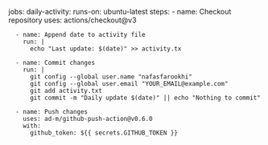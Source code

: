 jobs:
  daily-activity:
    runs-on: ubuntu-latest
    steps:
      - name: Checkout repository
        uses: actions/checkout@v3

      - name: Append date to activity file
        run: |
          echo "Last update: $(date)" >> activity.tx

      - name: Commit changes
        run: |
          git config --global user.name "nafasfarookhi"
          git config --global user.email "YOUR_EMAIL@example.com"
          git add activity.txt
          git commit -m "Daily update $(date)" || echo "Nothing to commit"

      - name: Push changes
        uses: ad-m/github-push-action@v0.6.0
        with:
          github_token: ${{ secrets.GITHUB_TOKEN }}
